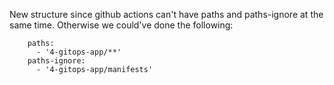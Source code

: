 New structure since github actions can't have paths and paths-ignore at the same time. Otherwise we could've done the following:

```
    paths:
      - '4-gitops-app/**'
    paths-ignore:
      - '4-gitops-app/manifests'
```